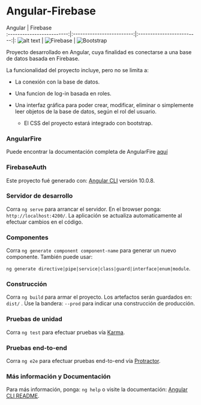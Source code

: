 # Angular-Firebase
Angular             |  Firebase 		
:-------------------------:|:-------------------------:|:-------------------------:|:
![alt text](https://upload.wikimedia.org/wikipedia/commons/thumb/c/cf/Angular_full_color_logo.svg/250px-Angular_full_color_logo.svg.png) |   ![Firebase](https://firebase.google.cn/downloads/brand-guidelines/PNG/logo-logomark.png?hl=es-419) |  ![Bootstrap](https://www.troopsf.com/file/bootstrap-logo.png)

Proyecto desarrollado en Angular, cuya finalidad es conectarse a una base de datos basada en Firebase.

La funcionalidad del proyecto incluye, pero no se limita a:

- La conexión con la base de datos.

- Una funcion de log-in basada en roles.

- Una interfaz gráfica para poder crear, modificar, eliminar o simplemente leer objetos de la base de datos, según el rol del usuario.

  - El CSS del proyecto estará integrado con bootstrap.

### AngularFire

Puede encontrar la documentación completa de AngularFire [aquí](https://github.com/angular/angularfire)

### FirebaseAuth

Este proyecto fué generado con: [Angular CLI](https://github.com/angular/angular-cli) versión 10.0.8.

### Servidor de desarrollo

Corra `ng serve` para arrancar el servidor. En el browser ponga:  `http://localhost:4200/`. La aplicación se actualiza automaticamente al efectuar cambios en el código.

### Componentes

Corra `ng generate component component-name` para generar un nuevo componente. También puede usar: 

`ng generate directive|pipe|service|class|guard|interface|enum|module`.

### Construcción

Corra `ng build` para armar el proyecto. Los artefactos serán guardados en: `dist/` . Use la bandera: `--prod` para indicar una construcción de producción.

### Pruebas de unidad

Corra `ng test` para efectuar pruebas vía [Karma](https://karma-runner.github.io).

### Pruebas end-to-end

Corra `ng e2e` para efectuar pruebas end-to-end vía [Protractor](http://www.protractortest.org/).

### Más información y Documentación

Para más información, ponga: `ng help` o visite la documentación: [Angular CLI README](https://github.com/angular/angular-cli/blob/master/README.md).
